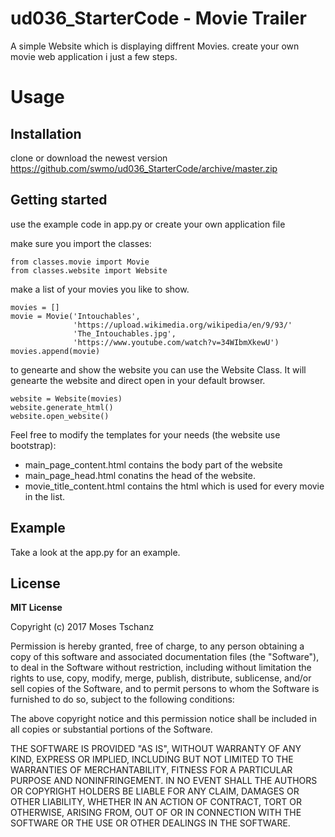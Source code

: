 # ud036_StarterCode - Movie Trailer
A simple Website which is displaying diffrent Movies. 
create your own movie web application i just a few steps.

# Usage

## Installation 


clone or download the newest version https://github.com/swmo/ud036_StarterCode/archive/master.zip

## Getting started

use the example code in app.py or create your own application file

make sure you import the classes:
```
from classes.movie import Movie
from classes.website import Website

```

make a list of your movies you like to show. 
```
movies = []
movie = Movie('Intouchables',
              'https://upload.wikimedia.org/wikipedia/en/9/93/'
              'The_Intouchables.jpg',
              'https://www.youtube.com/watch?v=34WIbmXkewU')
movies.append(movie)
```

to genearte and show the website you can use the Website Class. It will genearte the website and direct open in your default browser.
```
website = Website(movies)
website.generate_html()
website.open_website()
```

Feel free to modify the templates for your needs (the website use bootstrap):
- main_page_content.html contains the body part of the website
- main_page_head.html conatins the head of the website. 
- movie_title_content.html contains the html which is used for every movie in the list.

## Example
Take a look at the app.py for an example.

## License

**MIT License**

Copyright (c) 2017 Moses Tschanz

Permission is hereby granted, free of charge, to any person obtaining a copy
of this software and associated documentation files (the "Software"), to deal
in the Software without restriction, including without limitation the rights
to use, copy, modify, merge, publish, distribute, sublicense, and/or sell
copies of the Software, and to permit persons to whom the Software is
furnished to do so, subject to the following conditions:

The above copyright notice and this permission notice shall be included in all
copies or substantial portions of the Software.

THE SOFTWARE IS PROVIDED "AS IS", WITHOUT WARRANTY OF ANY KIND, EXPRESS OR
IMPLIED, INCLUDING BUT NOT LIMITED TO THE WARRANTIES OF MERCHANTABILITY,
FITNESS FOR A PARTICULAR PURPOSE AND NONINFRINGEMENT. IN NO EVENT SHALL THE
AUTHORS OR COPYRIGHT HOLDERS BE LIABLE FOR ANY CLAIM, DAMAGES OR OTHER
LIABILITY, WHETHER IN AN ACTION OF CONTRACT, TORT OR OTHERWISE, ARISING FROM,
OUT OF OR IN CONNECTION WITH THE SOFTWARE OR THE USE OR OTHER DEALINGS IN THE
SOFTWARE.


